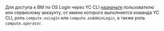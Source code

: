 Для доступа к ВМ по OS Login через YC CLI [назначьте](../../iam/operations/roles/grant.md) пользователю или сервисному аккаунту, от имени которого выполняется команда YC CLI, роль `compute.osLogin` или `compute.osAdminLogin`, а также роль `compute.operator`.